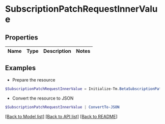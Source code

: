 # SubscriptionPatchRequestInnerValue
## Properties

Name | Type | Description | Notes
------------ | ------------- | ------------- | -------------

## Examples

- Prepare the resource
```powershell
$SubscriptionPatchRequestInnerValue = Initialize-Tm.BetaSubscriptionPatchRequestInnerValue 
```

- Convert the resource to JSON
```powershell
$SubscriptionPatchRequestInnerValue | ConvertTo-JSON
```

[[Back to Model list]](../README.md#documentation-for-models) [[Back to API list]](../README.md#documentation-for-api-endpoints) [[Back to README]](../README.md)

